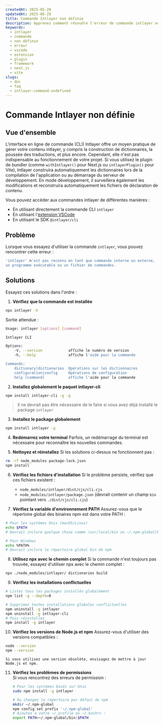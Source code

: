 ```yaml
---
createdAt: 2025-05-20
updatedAt: 2025-06-29
title: Commande Intlayer non définie
description: Apprenez comment résoudre l'erreur de commande intlayer non définie.
keywords:
  - intlayer
  - commande
  - non définie
  - erreur
  - vscode
  - extension
  - plugin
  - framework
  - next.js
  - vite
slugs:
  - doc
  - faq
  - intlayer-command-undefined
---
```


# Commande Intlayer non définie

## Vue d'ensemble

L'interface en ligne de commande (CLI) Intlayer offre un moyen pratique de gérer votre contenu intlayer, y compris la construction de dictionnaires, la poussée des traductions, et plus encore. Cependant, elle n'est pas indispensable au fonctionnement de votre projet. Si vous utilisez le plugin de bundler (comme `withIntlayer()` pour Next.js ou `intlayerPlugin()` pour Vite), Intlayer construira automatiquement les dictionnaires lors de la compilation de l'application ou au démarrage du serveur de développement. En mode développement, il surveillera également les modifications et reconstruira automatiquement les fichiers de déclaration de contenu.

Vous pouvez accéder aux commandes intlayer de différentes manières :

- En utilisant directement la commande CLI `intlayer`
- En utilisant l'[extension VSCode](https://github.com/aymericzip/intlayer/blob/main/docs/docs/fr/vs_code_extension.md)
- En utilisant le SDK `@intlayer/cli`

## Problème

Lorsque vous essayez d'utiliser la commande `intlayer`, vous pouvez rencontrer cette erreur :

```bash
'intlayer' n'est pas reconnu en tant que commande interne ou externe,
un programme exécutable ou un fichier de commandes.
```

## Solutions

Essayez ces solutions dans l'ordre :

1. **Vérifiez que la commande est installée**

```bash
npx intlayer -h
```

Sortie attendue :

```bash
Usage: intlayer [options] [command]

Intlayer CLI

Options:
    -V, --version            affiche le numéro de version
    -h, --help               affiche l'aide pour la commande

Commands:
    dictionary|dictionaries  Opérations sur les dictionnaires
    configuration|config     Opérations de configuration
    help [command]           affiche l'aide pour la commande
```

2. **Installez globalement le paquet intlayer-cli**

```bash
npm install intlayer-cli -g -g
```

> Il ne devrait pas être nécessaire de le faire si vous avez déjà installé le package `intlayer`

3. **Installez le package globalement**

```bash
npm install intlayer -g
```

4. **Redémarrez votre terminal**
   Parfois, un redémarrage du terminal est nécessaire pour reconnaître les nouvelles commandes.

5. **Nettoyez et réinstallez**
   Si les solutions ci-dessus ne fonctionnent pas :

```bash
rm -rf node_modules package-lock.json
npm install
```

6. **Vérifiez les fichiers d'installation**
   Si le problème persiste, vérifiez que ces fichiers existent :

   - `node_modules/intlayer/dist/cjs/cli.cjs`
   - `node_modules/intlayer/package.json` (devrait contenir un champ `bin` pointant vers `./dist/cjs/cli.cjs`)

7. **Vérifiez la variable d'environnement PATH**
   Assurez-vous que le répertoire global des binaires npm est dans votre PATH :

```bash
# Pour les systèmes Unix (macOS/Linux)
echo $PATH
# Devrait inclure quelque chose comme /usr/local/bin ou ~/.npm-global/bin

# Pour Windows
echo %PATH%
# Devrait inclure le répertoire global bin de npm
```

8. **Utilisez npx avec le chemin complet**
   Si la commande n'est toujours pas trouvée, essayez d'utiliser npx avec le chemin complet :

```bash
npx ./node_modules/intlayer/ dictionaries build
```

9. **Vérifiez les installations conflictuelles**

```bash
# Listez tous les packages installés globalement
npm list -g --depth=0

# Supprimez toutes installations globales conflictuelles
npm uninstall -g intlayer
npm uninstall -g intlayer-cli
# Puis réinstallez
npm install -g intlayer
```

10. **Vérifiez les versions de Node.js et npm**
    Assurez-vous d'utiliser des versions compatibles :

```bash
node --version
npm --version
```

    Si vous utilisez une version obsolète, envisagez de mettre à jour Node.js et npm.

11. **Vérifiez les problèmes de permissions**  
    Si vous rencontrez des erreurs de permission :

    ```bash
    # Pour les systèmes basés sur Unix
    sudo npm install -g intlayer

    # Ou changez le répertoire par défaut de npm
    mkdir ~/.npm-global
    npm config set prefix '~/.npm-global'
    # Ajoutez à votre ~/.profile ou ~/.bashrc :
    export PATH=~/.npm-global/bin:$PATH
    ```
